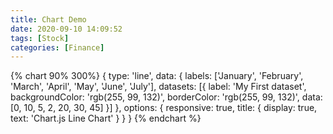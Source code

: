 ```yaml
---
title: Chart Demo
date: 2020-09-10 14:09:52
tags: [Stock]
categories: [Finance]
---
```

{% chart 90% 300%}
    {
    type: 'line',
    data: {
    labels: ['January', 'February', 'March', 'April', 'May', 'June', 'July'],
    datasets: [{
        label: 'My First dataset',
        backgroundColor: 'rgb(255, 99, 132)',
        borderColor: 'rgb(255, 99, 132)',
        data: [0, 10, 5, 2, 20, 30, 45]
        }]
    },
    options: {
        responsive: true,
        title: {
        display: true,
        text: 'Chart.js Line Chart'
        }
    }
    }
{% endchart %}
